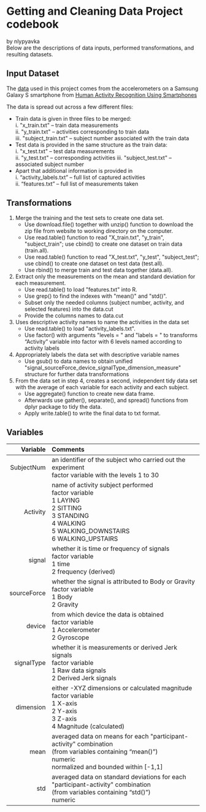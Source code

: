 # Getting and Cleaning Data Project codebook  
by nlypyavka  
Below are the descriptions of data inputs, performed transformations, and resulting datasets.

## Input Dataset
The [data](https://d396qusza40orc.cloudfront.net/getdata%2Fprojectfiles%2FUCI%20HAR%20Dataset.zip) used in this project comes from the accelerometers on a Samsung Galaxy S smartphone from [Human Activity Recognition Using Smartphones](http://archive.ics.uci.edu/ml/datasets/Human+Activity+Recognition+Using+Smartphones)   


The data is spread out across a few different files:   

- Train data is given in three files to be merged:  
    i. "x_train.txt" – train data measurements  
    ii. "y_train.txt" – activities corresponding to train data  
    iii. "subject_train.txt" – subject number associated with the train data  
- Test data is provided in the same structure as the train data:  
    i. "x_test.txt" – test data measurements  
    ii. "y_test.txt" – corresponding activities 
    iii. "subject_test.txt" – associated subject number  
- Apart that additional information is provided in  
	  i. “activity_labels.txt” – full list of captured activities  
	  ii. “features.txt” – full list of measurements taken  

## Transformations
1. Merge the training and the test sets to create one data set.  
    - Use download.file() together with unzip() function to download the zip file from website to working directory on the computer.  
    - Use read.table() function to read "X_train.txt", "y_train", "subject_train"; use cbind() to create one dataset on train data (train.all).  
    - Use read.table() function to read "X_test.txt", "y_test", "subject_test"; use cbind() to create one dataset on test data (test.all).  
    - Use rbind() to merge train and test data together (data.all).
2. Extract only the measurements on the mean and standard deviation for each measurement.
    - Use read.table() to load "features.txt" into R.
    - Use grep() to find the indexes with "mean()" and "std()".
    - Subset only the needed columns (subject number, activity, and selected features) into the data.cut
    - Provide the columns names to data.cut
3. Uses descriptive activity names to name the activities in the data set
    - Use read.table() to load "activity_labels.txt".
    - Use factor() with arguments "levels = " and "labels = " to transforms “Activity” variable into factor with 6 levels named according to activity labels
4. Appropriately labels the data set with descriptive variable names
    - Use gsub() to data names to obtain unified "signal_sourceForce_device_signalType_dimension_measure" structure for further data transformations
5. From the data set in step 4, creates a second, independent tidy data set with the average of each variable for each activity and each subject.
    - Use aggregate() function to create new data frame. 
    - Afterwards use gather(), separate(), and spread() functions from dplyr package to tidy the data. 
    - Apply write.table() to write the final data to txt format.

## Variables
| Variable | Comments |
|------:|:-------------------------|
| SubjectNum | an identifier of the subject who carried out the experiment <br> factor variable with the levels 1 to 30  
| Activity | name of activity subject performed <br> factor variable <br>1 LAYING <br> 2 SITTING <br>3 STANDING <br>4 WALKING<br>5 WALKING_DOWNSTAIRS <br>6 WALKING_UPSTAIRS|
| signal |	whether it is time or frequency of signals <br> factor variable <br>1 time <br>2 frequency (derived) |
| sourceForce	| whether the signal is attributed to Body or Gravity <br> factor variable <br>1 Body <br>2 Gravity |
| device | from which device the data is obtained <br> factor variable <br>1 Accelerometer <br>2 Gyroscope |
| signalType	| whether it is measurements or derived Jerk signals <br> factor variable <br>1 Raw data signals <br>2 Derived Jerk signals |
| dimension	| either -XYZ dimensions or calculated magnitude <br> factor variable <br>1 X-axis <br>2 Y-axis <br>3 Z-axis <br>4 Magnitude (calculated) |
| mean | averaged data on means for each "participant-activity" combination <br>(from variables containing “mean()”) <br> numeric <br> normalized and bounded within [-1,1] |
| std	| averaged data on standard deviations for each "participant-activity" combination <br>(from variables containing “std()”) <br> numeric |
